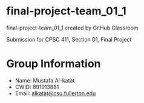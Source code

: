 # final-project-team_01_1
final-project-team_01_1 created by GitHub Classroom

Submission for CPSC 411, Section 01, Final Project
# Group Information
* Name: Mustafa Al-katat
* CWID: 891913881
* Email: alkatat@csu.fullerton.edu
